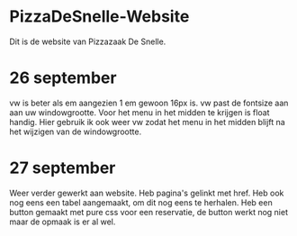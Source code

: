 # PizzaDeSnelle-Website

Dit is de website van Pizzazaak De Snelle.

# 26 september

vw is beter als em aangezien 1 em gewoon 16px is. vw past de fontsize aan aan uw windowgrootte.
Voor het menu in het midden te krijgen is float handig. Hier gebruik ik ook weer vw zodat het menu in het midden blijft na het wijzigen van de windowgrootte.

# 27 september

Weer verder gewerkt aan website. Heb pagina's gelinkt met href.
Heb ook nog eens een tabel aangemaakt, om dit nog eens te herhalen.
Heb een button gemaakt met pure css voor een reservatie, de button werkt nog niet maar de opmaak is er al wel.
